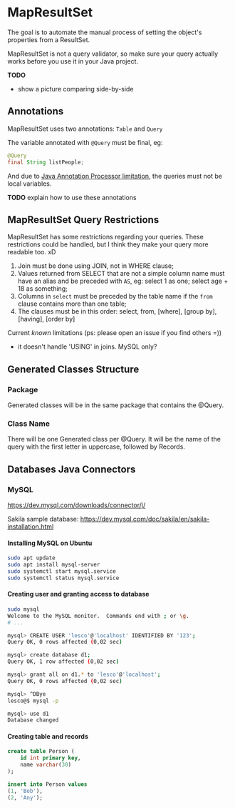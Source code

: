 # MapResultSet

The goal is to automate the manual process of setting the object's properties from a ResultSet.

MapResultSet is not a query validator, so make sure your
query actually works before you use it in your Java project.

**TODO**
  - show a picture comparing side-by-side

## Annotations

MapResultSet uses two annotations: `Table` and `Query`

The variable annotated with `@Query` must be final, eg:
```java
@Query
final String listPeople;
```

And due to [Java Annotation Processor limitation](https://stackoverflow.com/questions/3285652/how-can-i-create-an-annotation-processor-that-processes-a-local-variable), the queries must not
be local variables.

**TODO** explain how to use these annotations

## MapResultSet Query Restrictions

MapResultSet has some restrictions regarding your queries.
These restrictions could be handled, but I think they make
your query more readable too. xD

1. Join must be done using JOIN, not in WHERE clause;
2. Values returned from SELECT that are not a simple column name must
   have an alias and be preceded with `AS`, eg: select 1 as one; select age + 18 as something;
3. Columns in `select` must be preceded by the table name if the `from` clause contains
more than one table;
4. The clauses must be in this order: select, from, [where], [group by], [having], [order by]

Current *known* limitations (ps: please open an issue if you find others =))
 - it doesn't handle 'USING' in joins. MySQL only?


## Generated Classes Structure

### Package

Generated classes will be in the same package that contains the @Query.

### Class Name

There will be one Generated class per @Query.
It will be the name of the query with the first letter in uppercase,
followed by Records.

## Databases Java Connectors


### MySQL

https://dev.mysql.com/downloads/connector/j/


Sakila sample database: https://dev.mysql.com/doc/sakila/en/sakila-installation.html


#### Installing MySQL on Ubuntu

```sh
sudo apt update
sudo apt install mysql-server
sudo systemctl start mysql.service
sudo systemctl status mysql.service
```

#### Creating user and granting access to database

```sh
sudo mysql
Welcome to the MySQL monitor.  Commands end with ; or \g.
# ...

mysql> CREATE USER 'lesco'@'localhost' IDENTIFIED BY '123';
Query OK, 0 rows affected (0,02 sec)

mysql> create database d1;
Query OK, 1 row affected (0,02 sec)

mysql> grant all on d1.* to 'lesco'@'localhost';
Query OK, 0 rows affected (0,02 sec)

mysql> ^DBye
lesco@$ mysql -p

mysql> use d1
Database changed
```

#### Creating table and records

```sql
create table Person (
	id int primary key,
	name varchar(30)
);

insert into Person values
(1, 'Bob'),
(2, 'Any');
```
